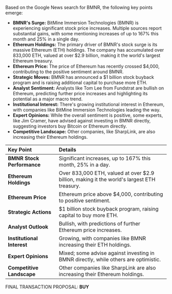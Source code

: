 Based on the Google News search for BMNR, the following key points emerge:

*   **BMNR's Surge:** BitMine Immersion Technologies (BMNR) is experiencing significant stock price increases. Multiple sources report substantial gains, with some mentioning increases of up to 167% this month and 25% in a single day.
*   **Ethereum Holdings:** The primary driver of BMNR's stock surge is its massive Ethereum (ETH) holdings. The company has accumulated over 833,000 ETH, valued at over $2.9 billion, making it the world's largest Ethereum treasury.
*   **Ethereum Price:** The price of Ethereum has recently crossed $4,000, contributing to the positive sentiment around BMNR.
*   **Strategic Moves:** BMNR has announced a $1 billion stock buyback program and is raising additional capital to purchase more ETH.
*   **Analyst Sentiment:** Analysts like Tom Lee from Fundstrat are bullish on Ethereum, predicting further price increases and highlighting its potential as a major macro trend.
*   **Institutional Interest:** There's growing institutional interest in Ethereum, with companies like BitMine Immersion Technologies leading the way.
*   **Expert Opinions:** While the overall sentiment is positive, some experts, like Jim Cramer, have advised against investing in BMNR directly, suggesting investors buy Bitcoin or Ethereum directly.
*   **Competitive Landscape:** Other companies, like SharpLink, are also increasing their Ethereum holdings.

| Key Point                                     | Details                                                                                                                                                                                                                                                             |
| :--------------------------------------------- | :-------------------------------------------------------------------------------------------------------------------------------------------------------------------------------------------------------------------------------------------------------------------- |
| **BMNR Stock Performance**                   | Significant increases, up to 167% this month, 25% in a day.                                                                                                                                                                                                               |
| **Ethereum Holdings**                         | Over 833,000 ETH, valued at over $2.9 billion, making it the world's largest ETH treasury.                                                                                                                                                                           |
| **Ethereum Price**                            | Ethereum price above $4,000, contributing to positive sentiment.                                                                                                                                                                                                       |
| **Strategic Actions**                         | $1 billion stock buyback program, raising capital to buy more ETH.                                                                                                                                                                                                      |
| **Analyst Outlook**                           | Bullish, with predictions of further Ethereum price increases.                                                                                                                                                                                                        |
| **Institutional Interest**                    | Growing, with companies like BMNR increasing their ETH holdings.                                                                                                                                                                                                      |
| **Expert Opinions**                           | Mixed; some advise against investing in BMNR directly, while others are optimistic.                                                                                                                                                                                    |
| **Competitive Landscape**                     | Other companies like SharpLink are also increasing their Ethereum holdings.                                                                                                                                                                                          |

FINAL TRANSACTION PROPOSAL: **BUY**